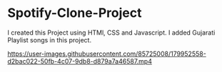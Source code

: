 # Spotify-Clone-Project
I created this Project using HTMl, CSS and Javascript. I added Gujarati Playlist songs  in this project.






https://user-images.githubusercontent.com/85725008/179952558-d2bac022-50fb-4c07-9db8-d879a7a46587.mp4

